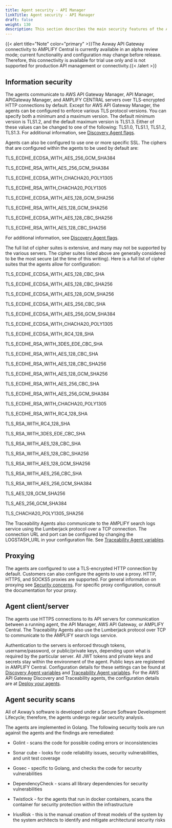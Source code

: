 ```yaml
---
title: Agent security - API Manager
linkTitle: Agent security - API Manager
draft: false
weight: 130
description: This section describes the main security features of the API Manager agents.
---
```

{{< alert title="Note" color="primary" >}}The Axway API Gateway connectivity to AMPLIFY Central is currently available in an alpha review mode; current functionality and configuration may change before release. Therefore, this connectivity is available for trial use only and is not supported for production API management or connectivity.{{< /alert >}}

## Information security

The agents communicate to AWS API Gateway Manager, API Manager, APIGateway Manager, and AMPLIFY CENTRAL servers over TLS-encrypted HTTP connections by default. Except for AWS API Gateway Manager, the agents can be configured to enforce various TLS protocol versions. You can specify both a minimum and a maximum version. The default minimum version is TLS1.2, and the default maximum version is TLS1.3. Either of these values can be changed to one of the following: TLS1.0, TLS1.1, TLS1.2, TLS1.3. For additional information, see [Discovery Agent flags](/docs.axway.com/bundle/axway-open-docs/page/docs/central/connect-api-manager/discovery-agent-flags/).

Agents can also be configured to use one or more specific SSL. The ciphers that are configured within the agents to be used by default are:

TLS_ECDHE_ECDSA_WITH_AES_256_GCM_SHA384

TLS_ECDHE_RSA_WITH_AES_256_GCM_SHA384

TLS_ECDHE_ECDSA_WITH_CHACHA20_POLY1305

TLS_ECDHE_RSA_WITH_CHACHA20_POLY1305

TLS_ECDHE_ECDSA_WITH_AES_128_GCM_SHA256

TLS_ECDHE_RSA_WITH_AES_128_GCM_SHA256

TLS_ECDHE_ECDSA_WITH_AES_128_CBC_SHA256

TLS_ECDHE_RSA_WITH_AES_128_CBC_SHA256

For additional information, see [Discovery Agent flags](/docs.axway.com/bundle/axway-open-docs/page/docs/central/connect-api-manager/discovery-agent-flags/).

The full list of cipher suites is extensive, and many may not be supported by the various servers. The cipher suites listed above are generally considered to be the most secure (at the time of this writing). Here is a full list of cipher suites that the agents allow for configuration:

TLS_ECDHE_ECDSA_WITH_AES_128_CBC_SHA

TLS_ECDHE_ECDSA_WITH_AES_128_CBC_SHA256

TLS_ECDHE_ECDSA_WITH_AES_128_GCM_SHA256

TLS_ECDHE_ECDSA_WITH_AES_256_CBC_SHA

TLS_ECDHE_ECDSA_WITH_AES_256_GCM_SHA384

TLS_ECDHE_ECDSA_WITH_CHACHA20_POLY1305

TLS_ECDHE_ECDSA_WITH_RC4_128_SHA

TLS_ECDHE_RSA_WITH_3DES_EDE_CBC_SHA

TLS_ECDHE_RSA_WITH_AES_128_CBC_SHA

TLS_ECDHE_RSA_WITH_AES_128_CBC_SHA256

TLS_ECDHE_RSA_WITH_AES_128_GCM_SHA256

TLS_ECDHE_RSA_WITH_AES_256_CBC_SHA

TLS_ECDHE_RSA_WITH_AES_256_GCM_SHA384

TLS_ECDHE_RSA_WITH_CHACHA20_POLY1305

TLS_ECDHE_RSA_WITH_RC4_128_SHA

TLS_RSA_WITH_RC4_128_SHA

TLS_RSA_WITH_3DES_EDE_CBC_SHA

TLS_RSA_WITH_AES_128_CBC_SHA

TLS_RSA_WITH_AES_128_CBC_SHA256

TLS_RSA_WITH_AES_128_GCM_SHA256

TLS_RSA_WITH_AES_256_CBC_SHA

TLS_RSA_WITH_AES_256_GCM_SHA384

TLS_AES_128_GCM_SHA256

TLS_AES_256_GCM_SHA384

TLS_CHACHA20_POLY1305_SHA256

The Traceability Agents also communicate to the AMPLIFY search logs service using the Lumberjack protocol over a TCP connection. The connection URL and port can be configured by changing the LOGSTASH_URL in your configuration file. See [Traceability Agent variables](/docs.axway.com/bundle/axway-open-docs/page/docs/central/connect-api-manager/traceability-agent-variables/).

## Proxying

The agents are configured to use a TLS-encrypted HTTP connection by default. Customers can also configure the agents to use a proxy. HTTP, HTTPS, and SOCKS5 proxies are supported. For general information on proxying see [Security concerns](/docs.axway.com/bundle/axway-open-docs/page/docs/central/connect-api-manager/security-concerns/). For specific proxy configuration, consult the documentation for your proxy.

## Agent client/server

The agents use HTTPS connections to its API servers for communication between a running agent, the API Manager, AWS API Gateway, or AMPLIFY Central. The Traceability Agents also use the Lumberjack protocol over TCP to communicate to the AMPLIFY search logs service.

Authentication to the servers is enforced through tokens, username/password, or public/private keys, depending upon what is required by the particular server. All JWT tokens and private keys and secrets stay within the environment of the agent. Public keys are registered in AMPLIFY Central. Configuration details for these settings can be found at [Discovery Agent variables](/docs/central/discovery-agent-variables/) and [Traceability Agent variables](/docs.axway.com/bundle/axway-open-docs/page/docs/central/connect-api-manager/traceability-agent-variables/). For the AWS API Gateway Discovery and Traceability agents, the configuration details are at [Deploy your agents](/docs.axway.com/bundle/axway-open-docs/page/docs/central/connect-aws-gateway/deploy-your-agents-1).

## Agent security scans

All of Axway’s software is developed under a Secure Software Development Lifecycle; therefore, the agents undergo regular security analysis.

The agents are implemented in Golang. The following security tools are run against the agents and the findings are remediated:

* Golint - scans the code for possible coding errors or inconsistencies

* Sonar cube - looks for code reliability issues, security vulnerabilities, and unit test coverage

* Gosec - specific to Golang, and checks the code for security vulnerabilities

* DependencyCheck - scans all library dependencies for security vulnerabilities

* Twistlock - for the agents that run in docker containers, scans the container for security protection within the infrastructure

* IriusRisk - this is the manual creation of threat models of the system by the system architects to identify and mitigate architectural security risks
